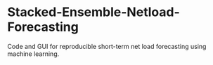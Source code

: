 # Stacked-Ensemble-Netload-Forecasting
Code and GUI for reproducible short-term net load forecasting using machine learning.
